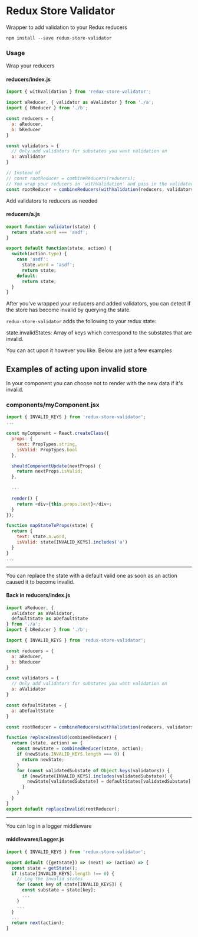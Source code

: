 Redux Store Validator
=========

Wrapper to add validation to your Redux reducers

```
npm install --save redux-store-validator
```

### Usage

Wrap your reducers

#### reducers/index.js

```js
import { withValidation } from 'redux-store-validator';

import aReducer, { validator as aValidator } from './a';
import { bReducer } from './b';

const reducers = {
  a: aReducer,
  b: bReducer
}

const validators = {
  // Only add validators for substates you want validation on
  a: aValidator
}

// Instead of
// const rootReducer = combineReducers(reducers);
// You wrap your reducers in 'withValidation' and pass in the validators to execute
const rootReducer = combineReducers(withValidation(reducers, validators));
```

Add validators to reducers as needed

#### reducers/a.js
```js
export function validator(state) {
  return state.word === 'asdf';
}

export default function(state, action) {
  switch(action.type) {
    case 'asdf':
      state.word = 'asdf';
      return state;
    default:
      return state;
  }
}
```

After you've wrapped your reducers and added validators, you can detect if the store has become invalid by querying the state.

`redux-store-validator` adds the following to your redux state:

state.invalidStates: Array of keys which correspond to the substates that are invalid.

You can act upon it however you like. Below are just a few examples

## Examples of acting upon invalid store

In your component you can choose not to render with the new data if it's invalid.

### components/myComponent.jsx

```js
import { INVALID_KEYS } from 'redux-store-validator';
...

const myComponent = React.createClass({
  props: {
    text: PropTypes.string,
    isValid: PropTypes.bool
  },

  shouldComponentUpdate(nextProps) {
    return nextProps.isValid;
  },

  ...
  
  render() {
    return <div>{this.props.text}</div>;
  }
});

function mapStateToProps(state) {
  return {
    text: state.a.word,
    isValid: state[INVALID_KEYS].includes('a')
  }
}
...
```

---------------------------

You can replace the state with a default valid one as soon as an action caused it to become invalid.

#### Back in reducers/index.js

```js
import aReducer, {
  validator as aValidator,
  defaultState as aDefaultState
} from './a';
import { bReducer } from './b';

import { INVALID_KEYS } from 'redux-store-validator';

const reducers = {
  a: aReducer,
  b: bReducer
}

const validators = {
  // Only add validators for substates you want validation on
  a: aValidator
}

const defaultStates = {
  a: aDefaultState
}

const rootReducer = combineReducers(withValidation(reducers, validators));

function replaceInvalid(combinedReducer) {
  return (state, action) => {
    const newState = combinedReducer(state, action);
    if (newState.INVALID_KEYS.length === 0) {
      return newState;
    }
    for (const validatedSubstate of Object.keys(validators)) {
      if (newState[INVALID_KEYS].includes(validatedSubstate)) {
        newState[validatedSubstate] = defaultStates[validatedSubstate]
      }
    }
  }
}
export default replaceInvalid(rootReducer);
```

---------------------------

You can log in a logger middleware

#### middlewares/Logger.js

```js
import { INVALID_KEYS } from 'redux-store-validator';

export default ({getState}) => (next) => (action) => {
  const state = getState(); 
  if (state[INVALID_KEYS].length !== 0) {
    // Log the invalid states
    for (const key of state[INVALID_KEYS]) {
      const substate = state[key];
      ...
    }
    ...
  }
  ...
  return next(action);
}
```